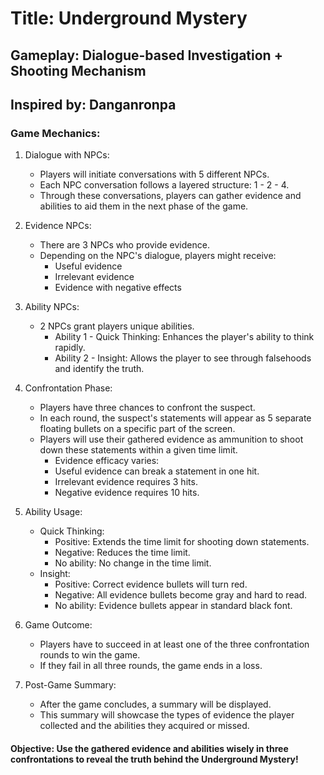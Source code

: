 # Title: Underground Mystery

## Gameplay: Dialogue-based Investigation + Shooting Mechanism

## Inspired by: Danganronpa

### Game Mechanics:

1. Dialogue with NPCs:

    * Players will initiate conversations with 5 different NPCs.
    * Each NPC conversation follows a layered structure: 1 - 2 - 4.
    * Through these conversations, players can gather evidence and abilities to aid them in the next phase of the game.
2. Evidence NPCs:

    * There are 3 NPCs who provide evidence.
    * Depending on the NPC's dialogue, players might receive:
        * Useful evidence
        * Irrelevant evidence
        * Evidence with negative effects
3. Ability NPCs:

    * 2 NPCs grant players unique abilities.
        * Ability 1 - Quick Thinking: Enhances the player's ability to think rapidly.
        * Ability 2 - Insight: Allows the player to see through falsehoods and identify the truth.
4.  Confrontation Phase:

    * Players have three chances to confront the suspect.
    * In each round, the suspect's statements will appear as 5 separate floating bullets on a specific part of the screen.
    * Players will use their gathered evidence as ammunition to shoot down these statements within a given time limit.
        * Evidence efficacy varies:
        * Useful evidence can break a statement in one hit.
        * Irrelevant evidence requires 3 hits.
        * Negative evidence requires 10 hits.
5. Ability Usage:

    * Quick Thinking:
        * Positive: Extends the time limit for shooting down statements.
        * Negative: Reduces the time limit.
        * No ability: No change in the time limit.
    * Insight:
        * Positive: Correct evidence bullets will turn red.
        * Negative: All evidence bullets become gray and hard to read.
        * No ability: Evidence bullets appear in standard black font.
        
        
6. Game Outcome:
    
    * Players have to succeed in at least one of the three confrontation rounds to win the game.
    * If they fail in all three rounds, the game ends in a loss.
7. Post-Game Summary:

    * After the game concludes, a summary will be displayed.
    * This summary will showcase the types of evidence the player collected and the abilities they acquired or missed.

#### Objective: Use the gathered evidence and abilities wisely in three confrontations to reveal the truth behind the Underground Mystery!